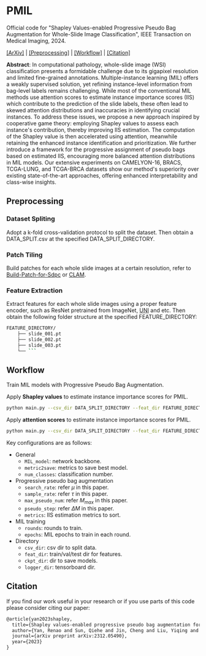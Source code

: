 # PMIL
Official code for "Shapley Values-enabled Progressive Pseudo Bag Augmentation for Whole-Slide Image Classification", IEEE Transaction on Medical Imaging, 2024.

[[ArXiv]](https://arxiv.org/abs/2312.05490) | [[Preprocessing]](https://github.com/RenaoYan/PMIL?tab=readme-ov-file#Preprocessing) | [[Workflow]](https://github.com/RenaoYan/PMIL?tab=readme-ov-file#Workflow) | [[Citation]](https://github.com/RenaoYan/PMIL?tab=readme-ov-file#Citation)

**Abstract**: In computational pathology, whole-slide image (WSI) classification presents a formidable challenge due to its gigapixel resolution and limited fine-grained annotations. Multiple-instance learning (MIL) offers a weakly supervised solution, yet refining instance-level information from bag-level labels remains challenging. While most of the conventional MIL methods use attention scores to estimate instance importance scores (IIS) which contribute to the prediction of the slide labels, these often lead to skewed attention distributions and inaccuracies in identifying crucial instances. To address these issues, we propose a new approach inspired by cooperative game theory: employing Shapley values to assess each instance's contribution, thereby improving IIS estimation. The computation of the Shapley value is then accelerated using attention, meanwhile retaining the enhanced instance identification and prioritization. We further introduce a framework for the progressive assignment of pseudo bags based on estimated IIS, encouraging more balanced attention distributions in MIL models. Our extensive experiments on CAMELYON-16, BRACS, TCGA-LUNG, and TCGA-BRCA datasets show our method's superiority over existing state-of-the-art approaches, offering enhanced interpretability and class-wise insights.

## Preprocessing
### Dataset Spliting
Adopt a k-fold cross-validation protocol to split the dataset. Then obtain a DATA_SPLIT.csv at the specified DATA_SPLIT_DIRECTORY.

### Patch Tiling
Build patches for each whole slide images at a certain resolution, refer to [Build-Patch-for-Sdpc](https://github.com/RenaoYan/Build-Patch-for-Sdpc) or [CLAM](https://github.com/mahmoodlab/CLAM).

### Feature Extraction
Extract features for each whole slide images using a proper feature encoder, such as ResNet pretrained from ImageNet, [UNI](https://github.com/mahmoodlab/UNI) and etc. Then obtain the following folder structure at the specified FEATURE_DIRECTORY:
```bash
FEATURE_DIRECTORY/
	├── slide_001.pt
	├── slide_002.pt
	├── slide_003.pt
	└── ```
```

## Workflow
Train MIL models with Progressive Pseudo Bag Augmentation.

Apply **Shapley values** to estimate instance importance scores for PMIL.
```bash
python main.py --csv_dir DATA_SPLIT_DIRECTORY --feat_dir FEATURE_DIRECTORY --ckpt_dir CKPT_DIRECTORY --logger_dir LOGGER_DIRECTORY --metrics shap
```
Apply **attention scores** to estimate instance importance scores for PMIL.
```bash
python main.py --csv_dir DATA_SPLIT_DIRECTORY --feat_dir FEATURE_DIRECTORY --ckpt_dir CKPT_DIRECTORY --logger_dir LOGGER_DIRECTORY --metrics attn
```

Key configurations are as follows:
- General
  - `MIL_model`: network backbone.
  - `metric2save`: metrics to save best model.
  - `num_classes`: classification number. 
- Progressive pseudo bag augmentation
  - `search_rate`: refer $\mu$ in this paper.
  - `sample_rate`: refer $\tau$ in this paper.
  - `max_pseudo_num`: refer $M_{max}$ in this paper.
  - `pseudo_step`: refer $\Delta M$ in this paper.
  - `metrics`: IIS estimation metrics to sort.
- MIL training
  - `rounds`: rounds to train. 
  - `epochs`: MIL epochs to train in each round.
- Directory
  - `csv_dir`: csv dir to split data. 
  - `feat_dir`: train/val/test dir for features.
  - `ckpt_dir`: dir to save models. 
  - `logger_dir`: tensorboard dir.

## Citation
If you find our work useful in your research or if you use parts of this code please consider citing our paper:
```txt
@article{yan2023shapley,
  title={Shapley values-enabled progressive pseudo bag augmentation for whole slide image classification},
  author={Yan, Renao and Sun, Qiehe and Jin, Cheng and Liu, Yiqing and He, Yonghong and Guan, Tian and Chen, Hao},
  journal={arXiv preprint arXiv:2312.05490},
  year={2023}
}
```
